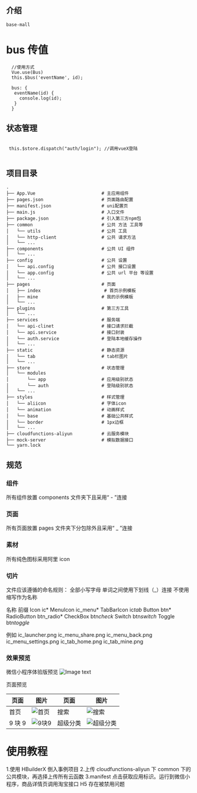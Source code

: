 ## 介绍

    base-mall

# bus 传值

```
  //使用方式
  Vue.use(Bus)
  this.$bus('eventName', id);

  bus: {
   eventName(id) {
     console.log(id);
   }
  }

```

## 状态管理

```

 this.$store.dispatch("auth/login"); //调用vueX登陆


```

## 项目目录

```
.
├── App.Vue                         # 主应用组件
├── pages.json                      # 页面路由配置
├── manifest.json                   # uni配置页
├── main.js                         # 入口文件
├── package.json                    # 引入第三方npm包
├── common                          # 公共 方法 工具等
│   └── utils                       # 公共 工具
│   └── http-client                 # 公共 请求方法
│   └── ...
├── components                      # 公共 UI 组件
│   └── ...
├── config                          # 公共 设置
│   └── api.config                  # 公共 接口设置
│   └── app.config                  # 公共 url 平台 等设置
│   └── ...
├── pages                           # 页面
│   ├── index                        # 首页示例模板
│   ├── mine                        # 我的示例模板
│   └── ...
├── plugins                         # 第三方工具
│   └── ...
├── services                        # 服务端
│   └── api-clinet                  # 接口请求拦截
│   └── api.service                 # 接口封装
│   └── auth.service                # 登陆本地缓存操作
│   └── ...
├── static                          # 静态资源
│   └── tab                         # tab栏图片
│   └── ...
├── store                           # 状态管理
│   └── modules
│       └── app                     # 应用级别状态
│       └── auth                    # 登陆级别状态
│   └── ...
├── styles                          # 样式管理
│   └── aliicon                     # 字体icon
│   └── animation                   # 动画样式
│   └── base                        # 基础公共样式
│   └── border                      # 1px边框
│   └── ...
├── cloudfunctions-aliyun           # 云服务模块
├── mock-server                     # 模拟数据接口
└── yarn.lock
```

## 规范

### 组件

所有组件放置 components 文件夹下且采用“ - ”连接

### 页面

所有页面放置 pages 文件夹下分包除外且采用“ \_ ”连接

### 素材

所有纯色图标采用阿里 icon

### 切片

文件应该遵循的命名规则：
全部小写字母
单词之间使用下划线（\_）连接
不使用缩写作为名称

名称 前缀
Icon ic*
MenuIcon ic_menu*
TabBarIcon ic*tab*
Button btn*
RadioButton btn_radio*
CheckBox btn*check*
Switch btn*switch*
Toggle btn*toggle*

例如
ic_launcher.png
ic_menu_share.png
ic_menu_back.png
ic_menu_settings.png
ic_tab_home.png
ic_tab_mine.png

### 效果预览

微信小程序体验版预览
![Image text](https://vkceyugu.cdn.bspapp.com/VKCEYUGU-base-mall/6830f740-bb87-11ea-b43d-2358b31b6ce6.jpg)

页面预览

| 页面   | 图片                                                                                                         | 页面     | 图片                                                                                                                 |
| ------ | ------------------------------------------------------------------------------------------------------------ | -------- | -------------------------------------------------------------------------------------------------------------------- |
| 首页   | ![首页](https://vkceyugu.cdn.bspapp.com/VKCEYUGU-base-mall/707dc090-bb87-11ea-a30b-e311646dfaf2.jpeg "首页") | 搜索     | ![搜索](https://vkceyugu.cdn.bspapp.com/VKCEYUGU-base-mall/708847e0-bb87-11ea-8bd0-2998ac5bbf7e.jpeg "搜索")         |
| 9 块 9 | ![9块9](https://vkceyugu.cdn.bspapp.com/VKCEYUGU-base-mall/7095b560-bb87-11ea-a30b-e311646dfaf2.jpeg "9块9") | 超级分类 | ![超级分类](https://vkceyugu.cdn.bspapp.com/VKCEYUGU-base-mall/7091bdc0-bb87-11ea-a30b-e311646dfaf2.jpeg "超级分类") |

# 使用教程

1.使用 HBuilderX 倒入事例项目 2.上传 cloudfunctions-aliyun 下 common 下的公共模块，再选择上传所有云函数 3.manifest 点击获取应用标识。运行到微信小程序，商品详情页调用淘宝接口 H5 存在被禁用问题
